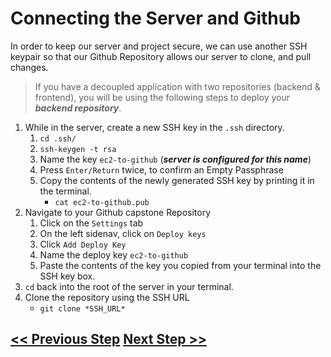 # Connecting the Server and Github

In order to keep our server and project secure, we can use another SSH keypair so that our Github Repository allows our server to clone, and pull changes.

> If you have a decoupled application with two repositories (backend & frontend), you will be using the following steps to deploy your ***backend repository***.

1. While in the server, create a new SSH key in the `.ssh` directory.
    1. `cd .ssh/`
    2. `ssh-keygen -t rsa`
    3. Name the key `ec2-to-github` (***server is configured for this name***)
    4. Press `Enter/Return` twice, to confirm an Empty Passphrase
    5. Copy the contents of the newly generated SSH key by printing it in the terminal.
        - `cat ec2-to-github.pub`
2. Navigate to your Github capstone Repository
    1. Click on the `Settings` tab
    2. On the left sidenav, click on `Deploy keys`
    3. Click `Add Deploy Key`
    4. Name the deploy key `ec2-to-github`
    5. Paste the contents of the key you copied from your terminal into the SSH key box.
3. `cd` back into the root of the server in your terminal.
4. Clone the repository using the SSH URL
    - `git clone *SSH_URL*`

## [<< Previous Step](4.step-four.md) [Next Step >>](6.step-six.md)